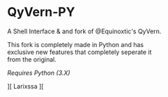 # QyVern-PY

A Shell Interface & and fork of @Equinoxtic's QyVern.

This fork is completely made in Python and has\
exclusive new features that completely seperate it\
from the original.

*Requires Python (3.X)*

][ Larixssa ][
